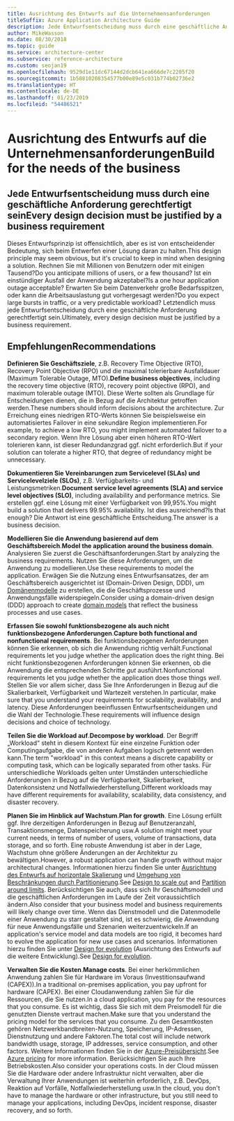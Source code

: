 ```yaml
---
title: Ausrichtung des Entwurfs auf die Unternehmensanforderungen
titleSuffix: Azure Application Architecture Guide
description: Jede Entwurfsentscheidung muss durch eine geschäftliche Anforderung gerechtfertigt sein.
author: MikeWasson
ms.date: 08/30/2018
ms.topic: guide
ms.service: architecture-center
ms.subservice: reference-architecture
ms.custom: seojan19
ms.openlocfilehash: 9529d1e11dc67144d2dcb641ea666de7c2205f20
ms.sourcegitcommit: 1b50810208354577b00e89e5c031b774b02736e2
ms.translationtype: HT
ms.contentlocale: de-DE
ms.lasthandoff: 01/23/2019
ms.locfileid: "54486521"
---
```

# <a name="build-for-the-needs-of-the-business"></a><span data-ttu-id="4fe68-103">Ausrichtung des Entwurfs auf die Unternehmensanforderungen</span><span class="sxs-lookup"><span data-stu-id="4fe68-103">Build for the needs of the business</span></span>

## <a name="every-design-decision-must-be-justified-by-a-business-requirement"></a><span data-ttu-id="4fe68-104">Jede Entwurfsentscheidung muss durch eine geschäftliche Anforderung gerechtfertigt sein</span><span class="sxs-lookup"><span data-stu-id="4fe68-104">Every design decision must be justified by a business requirement</span></span>

<span data-ttu-id="4fe68-105">Dieses Entwurfsprinzip ist offensichtlich, aber es ist von entscheidender Bedeutung, sich beim Entwerfen einer Lösung daran zu halten.</span><span class="sxs-lookup"><span data-stu-id="4fe68-105">This design principle may seem obvious, but it's crucial to keep in mind when designing a solution.</span></span> <span data-ttu-id="4fe68-106">Rechnen Sie mit Millionen von Benutzern oder mit einigen Tausend?</span><span class="sxs-lookup"><span data-stu-id="4fe68-106">Do you anticipate millions of users, or a few thousand?</span></span> <span data-ttu-id="4fe68-107">Ist ein einstündiger Ausfall der Anwendung akzeptabel?</span><span class="sxs-lookup"><span data-stu-id="4fe68-107">Is a one hour application outage acceptable?</span></span> <span data-ttu-id="4fe68-108">Erwarten Sie beim Datenverkehr große Bedarfsspitzen, oder kann die Arbeitsauslastung gut vorhergesagt werden?</span><span class="sxs-lookup"><span data-stu-id="4fe68-108">Do you expect large bursts in traffic, or a very predictable workload?</span></span> <span data-ttu-id="4fe68-109">Letztendlich muss jede Entwurfsentscheidung durch eine geschäftliche Anforderung gerechtfertigt sein.</span><span class="sxs-lookup"><span data-stu-id="4fe68-109">Ultimately, every design decision must be justified by a business requirement.</span></span>

## <a name="recommendations"></a><span data-ttu-id="4fe68-110">Empfehlungen</span><span class="sxs-lookup"><span data-stu-id="4fe68-110">Recommendations</span></span>

<span data-ttu-id="4fe68-111">**Definieren Sie Geschäftsziele**, z.B. Recovery Time Objective (RTO), Recovery Point Objective (RPO) und die maximal tolerierbare Ausfalldauer (Maximum Tolerable Outage, MTO).</span><span class="sxs-lookup"><span data-stu-id="4fe68-111">**Define business objectives**, including the recovery time objective (RTO), recovery point objective (RPO), and maximum tolerable outage (MTO).</span></span> <span data-ttu-id="4fe68-112">Diese Werte sollten als Grundlage für Entscheidungen dienen, die in Bezug auf die Architektur getroffen werden.</span><span class="sxs-lookup"><span data-stu-id="4fe68-112">These numbers should inform decisions about the architecture.</span></span> <span data-ttu-id="4fe68-113">Zur Erreichung eines niedrigen RTO-Werts können Sie beispielsweise ein automatisiertes Failover in eine sekundäre Region implementieren.</span><span class="sxs-lookup"><span data-stu-id="4fe68-113">For example, to achieve a low RTO, you might implement automated failover to a secondary region.</span></span> <span data-ttu-id="4fe68-114">Wenn Ihre Lösung aber einen höheren RTO-Wert tolerieren kann, ist dieser Redundanzgrad ggf. nicht erforderlich.</span><span class="sxs-lookup"><span data-stu-id="4fe68-114">But if your solution can tolerate a higher RTO, that degree of redundancy might be unnecessary.</span></span>

<span data-ttu-id="4fe68-115">**Dokumentieren Sie Vereinbarungen zum Servicelevel (SLAs) und Servicelevelziele (SLOs)**, z.B. Verfügbarkeits- und Leistungsmetriken.</span><span class="sxs-lookup"><span data-stu-id="4fe68-115">**Document service level agreements (SLA) and service level objectives (SLO)**, including availability and performance metrics.</span></span> <span data-ttu-id="4fe68-116">Sie erstellen ggf. eine Lösung mit einer Verfügbarkeit von 99,95%.</span><span class="sxs-lookup"><span data-stu-id="4fe68-116">You might build a solution that delivers 99.95% availability.</span></span> <span data-ttu-id="4fe68-117">Ist dies ausreichend?</span><span class="sxs-lookup"><span data-stu-id="4fe68-117">Is that enough?</span></span> <span data-ttu-id="4fe68-118">Die Antwort ist eine geschäftliche Entscheidung.</span><span class="sxs-lookup"><span data-stu-id="4fe68-118">The answer is a business decision.</span></span>

<span data-ttu-id="4fe68-119">**Modellieren Sie die Anwendung basierend auf dem Geschäftsbereich**.</span><span class="sxs-lookup"><span data-stu-id="4fe68-119">**Model the application around the business domain**.</span></span> <span data-ttu-id="4fe68-120">Analysieren Sie zuerst die Geschäftsanforderungen.</span><span class="sxs-lookup"><span data-stu-id="4fe68-120">Start by analyzing the business requirements.</span></span> <span data-ttu-id="4fe68-121">Nutzen Sie diese Anforderungen, um die Anwendung zu modellieren.</span><span class="sxs-lookup"><span data-stu-id="4fe68-121">Use these requirements to model the application.</span></span> <span data-ttu-id="4fe68-122">Erwägen Sie die Nutzung eines Entwurfsansatzes, der am Geschäftsbereich ausgerichtet ist (Domain-Driven Design, DDD), um [Domänenmodelle][domain-model] zu erstellen, die die Geschäftsprozesse und Anwendungsfälle widerspiegeln.</span><span class="sxs-lookup"><span data-stu-id="4fe68-122">Consider using a domain-driven design (DDD) approach to create [domain models][domain-model] that reflect the business processes and use cases.</span></span>

<span data-ttu-id="4fe68-123">**Erfassen Sie sowohl funktionsbezogene als auch nicht funktionsbezogene Anforderungen**.</span><span class="sxs-lookup"><span data-stu-id="4fe68-123">**Capture both functional and nonfunctional requirements**.</span></span> <span data-ttu-id="4fe68-124">Bei funktionsbezogenen Anforderungen können Sie erkennen, ob sich die Anwendung richtig verhält.</span><span class="sxs-lookup"><span data-stu-id="4fe68-124">Functional requirements let you judge whether the application does the right thing.</span></span> <span data-ttu-id="4fe68-125">Bei nicht funktionsbezogenen Anforderungen können Sie erkennen, ob die Anwendung die entsprechenden Schritte *gut* ausführt.</span><span class="sxs-lookup"><span data-stu-id="4fe68-125">Nonfunctional requirements let you judge whether the application does those things *well*.</span></span> <span data-ttu-id="4fe68-126">Stellen Sie vor allem sicher, dass Sie Ihre Anforderungen in Bezug auf die Skalierbarkeit, Verfügbarkeit und Wartezeit verstehen.</span><span class="sxs-lookup"><span data-stu-id="4fe68-126">In particular, make sure that you understand your requirements for scalability, availability, and latency.</span></span> <span data-ttu-id="4fe68-127">Diese Anforderungen beeinflussen Entwurfsentscheidungen und die Wahl der Technologie.</span><span class="sxs-lookup"><span data-stu-id="4fe68-127">These requirements will influence design decisions and choice of technology.</span></span>

<span data-ttu-id="4fe68-128">**Teilen Sie die Workload auf**.</span><span class="sxs-lookup"><span data-stu-id="4fe68-128">**Decompose by workload**.</span></span> <span data-ttu-id="4fe68-129">Der Begriff „Workload“ steht in diesem Kontext für eine einzelne Funktion oder Computingaufgabe, die von anderen Aufgaben logisch getrennt werden kann.</span><span class="sxs-lookup"><span data-stu-id="4fe68-129">The term "workload" in this context means a discrete capability or computing task, which can be logically separated from other tasks.</span></span> <span data-ttu-id="4fe68-130">Für unterschiedliche Workloads gelten unter Umständen unterschiedliche Anforderungen in Bezug auf die Verfügbarkeit, Skalierbarkeit, Datenkonsistenz und Notfallwiederherstellung.</span><span class="sxs-lookup"><span data-stu-id="4fe68-130">Different workloads may have different requirements for availability, scalability, data consistency, and disaster recovery.</span></span>

<span data-ttu-id="4fe68-131">**Planen Sie im Hinblick auf Wachstum**.</span><span class="sxs-lookup"><span data-stu-id="4fe68-131">**Plan for growth**.</span></span> <span data-ttu-id="4fe68-132">Eine Lösung erfüllt ggf. Ihre derzeitigen Anforderungen in Bezug auf Benutzeranzahl, Transaktionsmenge, Datenspeicherung usw.</span><span class="sxs-lookup"><span data-stu-id="4fe68-132">A solution might meet your current needs, in terms of number of users, volume of transactions, data storage, and so forth.</span></span> <span data-ttu-id="4fe68-133">Eine robuste Anwendung ist aber in der Lage, Wachstum ohne größere Änderungen an der Architektur zu bewältigen.</span><span class="sxs-lookup"><span data-stu-id="4fe68-133">However, a robust application can handle growth without major architectural changes.</span></span> <span data-ttu-id="4fe68-134">Informationen hierzu finden Sie unter [Ausrichtung des Entwurfs auf horizontale Skalierung](scale-out.md) und [Umgehung von Beschränkungen durch Partitionierung](partition.md).</span><span class="sxs-lookup"><span data-stu-id="4fe68-134">See [Design to scale out](scale-out.md) and [Partition around limits](partition.md).</span></span> <span data-ttu-id="4fe68-135">Berücksichtigen Sie auch, dass sich Ihr Geschäftsmodell und die geschäftlichen Anforderungen im Laufe der Zeit voraussichtlich ändern.</span><span class="sxs-lookup"><span data-stu-id="4fe68-135">Also consider that your business model and business requirements will likely change over time.</span></span> <span data-ttu-id="4fe68-136">Wenn das Dienstmodell und die Datenmodelle einer Anwendung zu starr gestaltet sind, ist es schwierig, die Anwendung für neue Anwendungsfälle und Szenarien weiterzuentwickeln.</span><span class="sxs-lookup"><span data-stu-id="4fe68-136">If an application's service model and data models are too rigid, it becomes hard to evolve the application for new use cases and scenarios.</span></span> <span data-ttu-id="4fe68-137">Informationen hierzu finden Sie unter [Design for evolution](design-for-evolution.md) (Ausrichtung des Entwurfs auf die weitere Entwicklung).</span><span class="sxs-lookup"><span data-stu-id="4fe68-137">See [Design for evolution](design-for-evolution.md).</span></span>

<span data-ttu-id="4fe68-138">**Verwalten Sie die Kosten**.</span><span class="sxs-lookup"><span data-stu-id="4fe68-138">**Manage costs**.</span></span> <span data-ttu-id="4fe68-139">Bei einer herkömmlichen Anwendung zahlen Sie für Hardware im Voraus (Investitionsaufwand (CAPEX)).</span><span class="sxs-lookup"><span data-stu-id="4fe68-139">In a traditional on-premises application, you pay upfront for hardware (CAPEX).</span></span> <span data-ttu-id="4fe68-140">Bei einer Cloudanwendung zahlen Sie für die Ressourcen, die Sie nutzen.</span><span class="sxs-lookup"><span data-stu-id="4fe68-140">In a cloud application, you pay for the resources that you consume.</span></span> <span data-ttu-id="4fe68-141">Es ist wichtig, dass Sie sich mit dem Preismodell für die genutzten Dienste vertraut machen.</span><span class="sxs-lookup"><span data-stu-id="4fe68-141">Make sure that you understand the pricing model for the services that you consume.</span></span> <span data-ttu-id="4fe68-142">Zu den Gesamtkosten gehören Netzwerkbandbreiten-Nutzung, Speicherung, IP-Adressen, Dienstnutzung und andere Faktoren.</span><span class="sxs-lookup"><span data-stu-id="4fe68-142">The total cost will include network bandwidth usage, storage, IP addresses, service consumption, and other factors.</span></span> <span data-ttu-id="4fe68-143">Weitere Informationen finden Sie in der [Azure-Preisübersicht][pricing].</span><span class="sxs-lookup"><span data-stu-id="4fe68-143">See [Azure pricing][pricing] for more information.</span></span> <span data-ttu-id="4fe68-144">Berücksichtigen Sie auch Ihre Betriebskosten.</span><span class="sxs-lookup"><span data-stu-id="4fe68-144">Also consider your operations costs.</span></span> <span data-ttu-id="4fe68-145">In der Cloud müssen Sie die Hardware oder andere Infrastruktur nicht verwalten, aber die Verwaltung Ihrer Anwendungen ist weiterhin erforderlich, z.B. DevOps, Reaktion auf Vorfälle, Notfallwiederherstellung usw.</span><span class="sxs-lookup"><span data-stu-id="4fe68-145">In the cloud, you don't have to manage the hardware or other infrastructure, but you still need to manage your applications, including DevOps, incident response, disaster recovery, and so forth.</span></span>

[domain-model]: https://martinfowler.com/eaaCatalog/domainModel.html
[pricing]: https://azure.microsoft.com/pricing/
